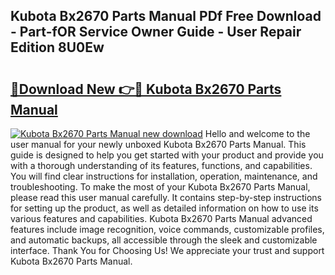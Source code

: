 ## Kubota Bx2670 Parts Manual PDf Free Download - Part-fOR Service Owner Guide - User Repair Edition 8U0Ew

# <h2><a href="http://bc86237.oget.top/?id=Kubota+Bx2670+Parts+Manual">🔗Download New 👉🔴 Kubota Bx2670 Parts Manual</a></h2>

[![Kubota Bx2670 Parts Manual new download](https://i.imgur.com/5g1atiW.png)](http://bc86237.oget.top/?id=Kubota+Bx2670+Parts+Manual)
Hello and welcome to the user manual for your newly unboxed Kubota Bx2670 Parts Manual. This guide is designed to help you get started with your product and provide you with a thorough understanding of its features, functions, and capabilities. You will find clear instructions for installation, operation, maintenance, and troubleshooting. To make the most of your Kubota Bx2670 Parts Manual, please read this user manual carefully. It contains step-by-step instructions for setting up the product, as well as detailed information on how to use its various features and capabilities. Kubota Bx2670 Parts Manual advanced features include image recognition, voice commands, customizable profiles, and automatic backups, all accessible through the sleek and customizable interface. Thank You for Choosing Us! We appreciate your trust and support Kubota Bx2670 Parts Manual.
